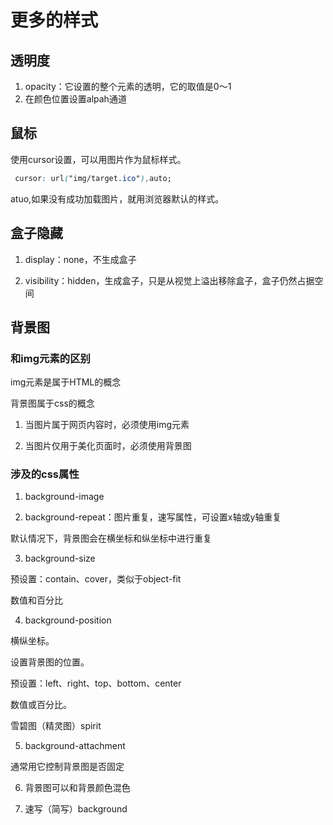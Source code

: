 # 更多的样式

## 透明度

1. opacity：它设置的整个元素的透明，它的取值是0～1
2. 在颜色位置设置alpah通道

## 鼠标

使用cursor设置，可以用图片作为鼠标样式。

```css
 cursor: url("img/target.ico"),auto;
```
atuo,如果没有成功加载图片，就用浏览器默认的样式。

## 盒子隐藏

1. display：none，不生成盒子

2. visibility：hidden，生成盒子，只是从视觉上溢出移除盒子，盒子仍然占据空间

## 背景图

### 和img元素的区别
img元素是属于HTML的概念

背景图属于css的概念

1. 当图片属于网页内容时，必须使用img元素

2. 当图片仅用于美化页面时，必须使用背景图

### 涉及的css属性

1. background-image

2. background-repeat：图片重复，速写属性，可设置x轴或y轴重复

默认情况下，背景图会在横坐标和纵坐标中进行重复

3. background-size

预设置：contain、cover，类似于object-fit

数值和百分比

4. background-position

横纵坐标。

设置背景图的位置。

预设置：left、right、top、bottom、center

数值或百分比。

雪碧图（精灵图）spirit

5. background-attachment

通常用它控制背景图是否固定

6. 背景图可以和背景颜色混色

7. 速写（简写）background


